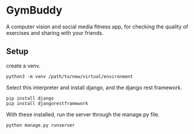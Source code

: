 # GymBuddy
A computer vision and social media fitness app, for checking the quality of exercises and sharing with your friends.

## Setup
create a venv. 
```
python3 -m venv /path/to/new/virtual/environment
```
Select this interpreter and install django, and the django rest framework.
```
pip install django
pip install djangorestframework
```

With these installed, run the server through the manage.py file.
```
python manage.py runserver
```
